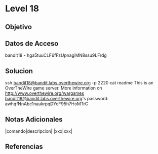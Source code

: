 # Level 18
## Objetivo
## Datos de Acceso
bandit18 - hga5tuuCLF6fFzUpnagiMN8ssu9LFrdg
## Solucion
ssh bandit18@bandit.labs.overthewire.org -p 2220 cat readme 
This is an OverTheWire game server. More information on http://www.overthewire.org/wargames bandit18@bandit.labs.overthewire.org's password: awhqfNnAbc1naukrpqDYcF95h7HoMTrC
## Notas Adicionales
|comando|descripcion|
|xxx|xxx|
## Referencias
